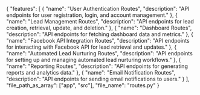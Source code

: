 {
  "features": [
    {
      "name": "User Authentication Routes",
      "description": "API endpoints for user registration, login, and account management."
    },
    {
      "name": "Lead Management Routes",
      "description": "API endpoints for lead creation, retrieval, update, and deletion."
    },
    {
      "name": "Dashboard Routes",
      "description": "API endpoints for fetching dashboard data and metrics."
    },
    {
      "name": "Facebook API Integration Routes",
      "description": "API endpoints for interacting with Facebook API for lead retrieval and updates."
    },
    {
      "name": "Automated Lead Nurturing Routes",
      "description": "API endpoints for setting up and managing automated lead nurturing workflows."
    },
    {
      "name": "Reporting Routes",
      "description": "API endpoints for generating reports and analytics data."
    },
    {
      "name": "Email Notification Routes",
      "description": "API endpoints for sending email notifications to users."
    }
  ],
  "file_path_as_array": ["app", "src"],
  "file_name": "routes.py"
}